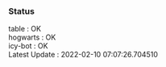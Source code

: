 ### Status


table : OK  
hogwarts : OK  
icy-bot : OK  
Latest Update : 2022-02-10 07:07:26.704510

